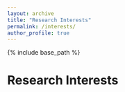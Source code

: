 ```yaml
---
layout: archive
title: "Research Interests"
permalink: /interests/
author_profile: true
---
```


{% include base_path %}

Research Interests
======



